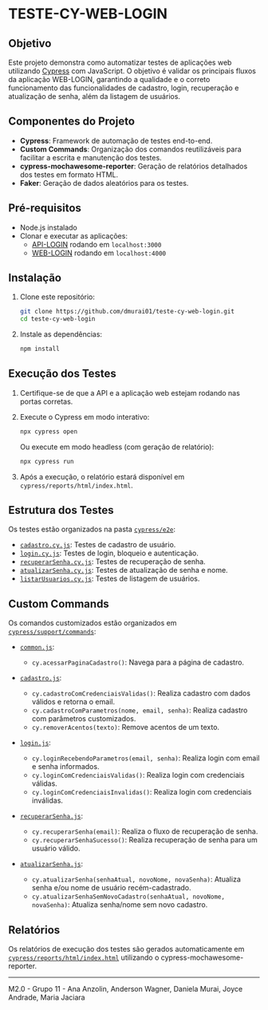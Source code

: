 # TESTE-CY-WEB-LOGIN

## Objetivo
Este projeto demonstra como automatizar testes de aplicações web utilizando [Cypress](https://www.cypress.io/) com JavaScript. O objetivo é validar os principais fluxos da aplicação WEB-LOGIN, garantindo a qualidade e o correto funcionamento das funcionalidades de cadastro, login, recuperação e atualização de senha, além da listagem de usuários.

## Componentes do Projeto
- **Cypress**: Framework de automação de testes end-to-end.
- **Custom Commands**: Organização dos comandos reutilizáveis para facilitar a escrita e manutenção dos testes.
- **cypress-mochawesome-reporter**: Geração de relatórios detalhados dos testes em formato HTML.
- **Faker**: Geração de dados aleatórios para os testes.

## Pré-requisitos
- Node.js instalado
- Clonar e executar as aplicações:
  - [API-LOGIN](https://github.com/dmurai01/api-login) rodando em `localhost:3000`
  - [WEB-LOGIN](https://github.com/dmurai01/web-login) rodando em `localhost:4000`

## Instalação
1. Clone este repositório:
   ```sh
   git clone https://github.com/dmurai01/teste-cy-web-login.git
   cd teste-cy-web-login
   ```

2. Instale as dependências:
   ```sh
   npm install
   ```

## Execução dos Testes
1. Certifique-se de que a API e a aplicação web estejam rodando nas portas corretas.
2. Execute o Cypress em modo interativo:
   ```sh
   npx cypress open
   ```
   Ou execute em modo headless (com geração de relatório):
   ```sh
   npx cypress run
   ```

3. Após a execução, o relatório estará disponível em `cypress/reports/html/index.html`.

## Estrutura dos Testes
Os testes estão organizados na pasta [`cypress/e2e`](cypress/e2e):

- [`cadastro.cy.js`](cypress/e2e/cadastro.cy.js): Testes de cadastro de usuário.
- [`login.cy.js`](cypress/e2e/login.cy.js): Testes de login, bloqueio e autenticação.
- [`recuperarSenha.cy.js`](cypress/e2e/recuperarSenha.cy.js): Testes de recuperação de senha.
- [`atualizarSenha.cy.js`](cypress/e2e/atualizarSenha.cy.js): Testes de atualização de senha e nome.
- [`listarUsuarios.cy.js`](cypress/e2e/listarUsuarios.cy.js): Testes de listagem de usuários.

## Custom Commands
Os comandos customizados estão organizados em [`cypress/support/commands`](cypress/support/commands):

- [`common.js`](cypress/support/commands/common.js):  
  - `cy.acessarPaginaCadastro()`: Navega para a página de cadastro.

- [`cadastro.js`](cypress/support/commands/cadastro.js):  
  - `cy.cadastroComCredenciaisValidas()`: Realiza cadastro com dados válidos e retorna o email.
  - `cy.cadastroComParametros(nome, email, senha)`: Realiza cadastro com parâmetros customizados.
  - `cy.removerAcentos(texto)`: Remove acentos de um texto.

- [`login.js`](cypress/support/commands/login.js):  
  - `cy.loginRecebendoParametros(email, senha)`: Realiza login com email e senha informados.
  - `cy.loginComCredenciaisValidas()`: Realiza login com credenciais válidas.
  - `cy.loginComCredenciaisInvalidas()`: Realiza login com credenciais inválidas.

- [`recuperarSenha.js`](cypress/support/commands/recuperarSenha.js):  
  - `cy.recuperarSenha(email)`: Realiza o fluxo de recuperação de senha.
  - `cy.recuperarSenhaSucesso()`: Realiza recuperação de senha para um usuário válido.

- [`atualizarSenha.js`](cypress/support/commands/atualizarSenha.js):  
  - `cy.atualizarSenha(senhaAtual, novoNome, novaSenha)`: Atualiza senha e/ou nome de usuário recém-cadastrado.
  - `cy.atualizarSenhaSemNovoCadastro(senhaAtual, novoNome, novaSenha)`: Atualiza senha/nome sem novo cadastro.

## Relatórios
Os relatórios de execução dos testes são gerados automaticamente em [`cypress/reports/html/index.html`](cypress/reports/html/index.html) utilizando o cypress-mochawesome-reporter.

---

M2.0 - Grupo 11 - Ana Anzolin, Anderson Wagner, Daniela Murai, Joyce Andrade, Maria Jaciara